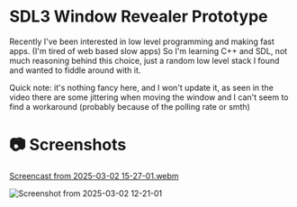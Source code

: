 # SDL3 Window Revealer Prototype

Recently I've been interested in low level programming and making fast apps. (I'm tired of web based slow apps)
So I'm learning C++ and SDL, not much reasoning behind this choice, just a random low level stack I found and wanted to fiddle around with it.

Quick note: it's nothing fancy here, and I won't update it, as seen in the video there are some jittering when moving the window and I can't seem to find a workaround (probably because of the polling rate or smth)

# 📷 Screenshots
[Screencast from 2025-03-02 15-27-01.webm](https://github.com/user-attachments/assets/84ae2079-607e-4e60-a290-cd17646c5110)

![Screenshot from 2025-03-02 12-21-01](https://github.com/user-attachments/assets/db2ce892-86f5-4705-a017-f3ae1f1f9ac3)
